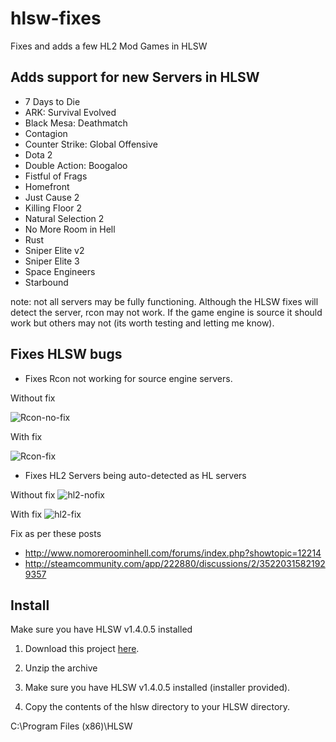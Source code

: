 # hlsw-fixes
Fixes and adds a few HL2 Mod Games in HLSW
## Adds support for new Servers in HLSW
* 7 Days to Die
* ARK: Survival Evolved
* Black Mesa: Deathmatch
* Contagion
* Counter Strike: Global Offensive
* Dota 2
* Double Action: Boogaloo
* Fistful of Frags
* Homefront
* Just Cause 2
* Killing Floor 2
* Natural Selection 2
* No More Room in Hell
* Rust
* Sniper Elite v2
* Sniper Elite 3
* Space Engineers
* Starbound

note: not all servers may be fully functioning. Although the HLSW fixes will detect the server, rcon may not work. If the game engine is source it should work but others may not (its worth testing and letting me know).

## Fixes HLSW bugs
* Fixes Rcon not working for source engine servers.

Without fix

<img src="http://i.imgur.com/4V0KPsv.png" alt="Rcon-no-fix" />

With fix

<img src="http://i.imgur.com/TxMnSUq.png" alt="Rcon-fix" />

* Fixes HL2 Servers being auto-detected as HL servers

Without fix
 <img src="http://i.imgur.com/dFaZ3MP.png" alt="hl2-nofix" />

With fix
<img src="http://i.imgur.com/IxuHs5q.png" alt="hl2-fix" />


Fix as per these posts
* http://www.nomoreroominhell.com/forums/index.php?showtopic=12214
* http://steamcommunity.com/app/222880/discussions/2/35220315821929357

## Install

Make sure you have HLSW v1.4.0.5 installed

1. Download this project <a href="https://github.com/dgibbs64/hlsw-fixes/archive/master.zip">here</a>.

2. Unzip the archive

3. Make sure you have HLSW v1.4.0.5 installed (installer provided).

4. Copy the contents of the hlsw directory to your HLSW directory. 

C:\Program Files (x86)\HLSW
